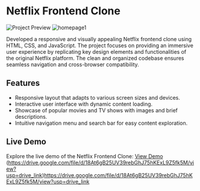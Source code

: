 # Netflix Frontend Clone

![Project Preview](View_Demo)
![homepage1](https://github.com/SaikiranVoladri/Project-1-Netflix-Clone-Website/assets/87108573/f2b8938f-348d-4620-9187-46c9115b991c)



Developed a responsive and visually appealing Netflix frontend clone using HTML, CSS, and JavaScript. The project focuses on providing an immersive user experience by replicating key design elements and functionalities of the original Netflix platform. The clean and organized codebase ensures seamless navigation and cross-browser compatibility.

## Features

- Responsive layout that adapts to various screen sizes and devices.
- Interactive user interface with dynamic content loading.
- Showcase of popular movies and TV shows with images and brief descriptions.
- Intuitive navigation menu and search bar for easy content exploration.

## Live Demo

Explore the live demo of the Netflix Frontend Clone: [View Demo]()
(https://drive.google.com/file/d/18At6gB25UV39rebGhJ75hKExL9Z5fk5M/view?usp=drive_link)https://drive.google.com/file/d/18At6gB25UV39rebGhJ75hKExL9Z5fk5M/view?usp=drive_link




